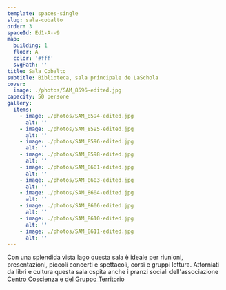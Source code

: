 ```yaml
---
template: spaces-single
slug: sala-cobalto
order: 3
spaceId: Ed1-A--9
map: 
  building: 1
  floor: A
  color: '#fff'
  svgPath: ''
title: Sala Cobalto
subtitle: Biblioteca, sala principale de LaSchola
cover:
  image: ./photos/SAM_8596-edited.jpg
capacity: 50 persone
gallery:
  items:
    - image: ./photos/SAM_8594-edited.jpg
      alt: ''
    - image: ./photos/SAM_8595-edited.jpg
      alt: ''
    - image: ./photos/SAM_8596-edited.jpg
      alt: ''
    - image: ./photos/SAM_8598-edited.jpg
      alt: ''
    - image: ./photos/SAM_8601-edited.jpg
      alt: ''
    - image: ./photos/SAM_8603-edited.jpg
      alt: ''
    - image: ./photos/SAM_8604-edited.jpg
      alt: ''
    - image: ./photos/SAM_8606-edited.jpg
      alt: ''
    - image: ./photos/SAM_8610-edited.jpg
      alt: ''
    - image: ./photos/SAM_8611-edited.jpg
      alt: ''
---
```


<Row>
<Col initial narrow bottom={4}>

Con una splendida vista lago questa sala è ideale per riunioni, presentazioni, piccoli concerti e spettacoli, corsi e gruppi lettura. Attorniati da libri e cultura questa sala ospita anche i pranzi sociali dell'associazione [Centro Coscienza](http://www.centrocoscienza.it/l-associazione) e del [Gruppo Territorio](/activities/gruppo-territorio)

</Col>
</Row>